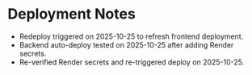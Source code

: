 # Deployment Notes

- Redeploy triggered on 2025-10-25 to refresh frontend deployment.
- Backend auto-deploy tested on 2025-10-25 after adding Render secrets.
- Re-verified Render secrets and re-triggered deploy on 2025-10-25.
